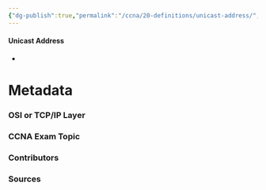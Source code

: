 ```yaml
---
{"dg-publish":true,"permalink":"/ccna/20-definitions/unicast-address/","tags":["defs_ccna"],"created":"2023-11-04T12:45:23.000-07:00","updated":"2023-11-07T16:09:22.000-08:00"}
---
```


#### Unicast Address
- 





# Metadata
### OSI or TCP/IP Layer

### CCNA Exam Topic

### Contributors

### Sources

